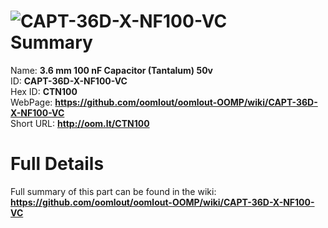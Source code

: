 
![CAPT-36D-X-NF100-VC](https://github.com/oomlout/oomlout-OOMP/blob/master/parts/CAPT-36D-X-NF100-VC/CAPT-36D-X-NF100-VC_420.jpg)   
Summary
=================
  
Name: __3.6 mm 100 nF Capacitor (Tantalum) 50v__    
ID: __CAPT-36D-X-NF100-VC__   
Hex ID: __CTN100__   
WebPage: __https://github.com/oomlout/oomlout-OOMP/wiki/CAPT-36D-X-NF100-VC__   
Short URL: __http://oom.lt/CTN100__   

Full Details
==========================
Full summary of this part can be found in the wiki:   
__https://github.com/oomlout/oomlout-OOMP/wiki/CAPT-36D-X-NF100-VC__    

